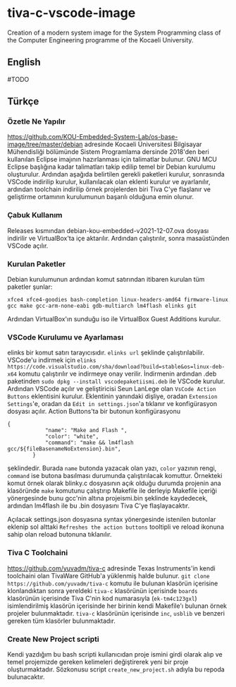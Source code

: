 # tiva-c-vscode-image


Creation of a modern system image for the System Programming class of the Computer Engineering programme of the Kocaeli University. 


<!---

Creating a modern system image for the System Programming class of the Computer Engineering programme of the Kocaeli University. 

After following the previous Linuxer's system image creation guide (until the GNU MCU Eclipse) and creating a base Debian XFCE installation, I decided to look into using VSCode and I apparently could, if I used VSCode as the text editor and the GUI for the commands that will make and flash the projects in the background. The guide I mentioned is: https://github.com/KOU-Embedded-System-Lab/os-base-image/tree/master/debian

I found a GitHub repository where the Tiva C board toolchain (distributed with Texas Code Composer Studio) was uploaded and cloned it. According to the usage instructions I could just go into a project, run 'make' to build the project and flash the .bin file located in the 'gcc' folder, using 'lm4flash'. And it worked.
But your average student would not know about Linux and it could provide a huge difficulty curve for a fresh student to use a terminal, and I have discovered a VSCode addon called 'VsCode Action Buttons' by 'Seun LanLege', and saw how easy it was to create custom buttons to run custom commands. The user's settings.json is modified to include the custom commands and the syntax is something like:

--->

## English
#TODO

## Türkçe


### Özetle Ne Yapılır

https://github.com/KOU-Embedded-System-Lab/os-base-image/tree/master/debian adresinde Kocaeli Üniversitesi Bilgisayar Mühendisliği bölümünde Sistem Programlama dersinde 2018'den beri kullanılan Eclipse imajının hazırlanması için talimatlar bulunur. GNU MCU Eclipse başlığına kadar talimatları takip edilip temel bir Debian kurulumu oluşturulur. Ardından aşağıda belirtilen gerekli paketleri kurulur, sonrasında VSCode indirilip kurulur, kullanılacak olan eklenti kurulur ve ayarlanılır, ardından toolchain indirilip örnek projelerden biri Tiva C'ye flaşlanır ve geliştirme ortamının kurulumunun başarılı olduğuna emin olunur.

### Çabuk Kullanım

Releases kısmından debian-kou-embedded-v2021-12-07.ova dosyası indirilir ve VirtualBox'ta içe aktarılır. Ardından çalıştırılır, sonra masaüstünden VSCode açılır.

### Kurulan Paketler
Debian kurulumunun ardından komut satırından itibaren kurulan tüm paketler şunlar:

`xfce4 xfce4-goodies bash-completion linux-headers-amd64 firmware-linux gcc make gcc-arm-none-eabi gdb-multiarch lm4flash elinks git`

Ardından VirtualBox'ın sunduğu iso ile VirtualBox Guest Additions kurulur.

### VSCode Kurulumu ve Ayarlaması

elinks bir komut satırı tarayıcısıdır. `elinks url` şeklinde çalıştırılabilir. VSCode'u indirmek için `elinks https://code.visualstudio.com/sha/download?build=stable&os=linux-deb-x64` komutu çalıştırılır ve indirmeye onay verilir. İndirmenin ardından .deb paketinden `sudo dpkg --install vscodepaketiismi.deb` ile VSCode kurulur. Ardından VSCode açılır ve geliştiricisi Seun LanLege olan `VsCode Action Buttons` eklentisini kurulur. Eklentinin yanındaki dişliye, oradan `Extension Settings`'e, oradan da `Edit in settings.json`'a tıklanır ve konfigürasyon dosyası açılır. Action Buttons'ta bir butonun konfigürasyonu 

    {
                "name": "Make and Flash ",
                "color": "white",
                "command": "make && lm4flash gcc/${fileBasenameNoExtension}.bin",
            }

şeklindedir. Burada `name` butonda yazacak olan yazı, `color` yazının rengi, `command` ise butona basılması durumunda çalıştırılacak komuttur. Örnekteki komut örnek olarak blinky.c dosyasının açık olduğu durumda projenin ana klasöründe `make` komutunu çalıştırıp Makefile ile derleyip Makefile içeriği yönergesinde bunu gcc'nin altına projeismi.bin şeklinde kaydedecek, ardından lm4flash ile bu .bin dosyasını Tiva C'ye flaşlayacaktır.

Açılacak settings.json dosyasına syntax yönergesinde istenilen butonlar eklenip sol alttaki `Refreshes the action buttons` tooltipli ve reload ikonuna sahip olan reload butonuna tıklanılır.

### Tiva C Toolchaini

https://github.com/yuvadm/tiva-c adresinde Texas Instruments'in kendi toolchaini olan TivaWare GitHub'a yüklenmiş halde bulunur. `git clone https://github.com/yuvadm/tiva-c` komutu ile bulunan klasörün içerisine klonlandıktan sonra yereldeki `tiva-c` klasörünün içerisinde `boards` klasörünün içerisinde Tiva C'nin kod numarasıyla (`ek-tm4c123gxl`) isimlendirilmiş klasörün içerisinde her birinin kendi Makefile'ı bulunan örnek projeler bulunmaktadır. `tiva-c` klasörünün içerisinde `inc`, `usblib` ve benzeri gereken tüm klasörler bulunmaktadır.

### Create New Project scripti
Kendi yazdığım bu bash scripti kullanıcıdan proje ismini girdi olarak alıp ve temel projemizde gereken kelimeleri değiştirerek yeni bir proje oluşturmaktadır. Sözkonusu script `create_new_project.sh` adıyla bu repoda bulunacaktır. <!--- bulunmaktadır. --->